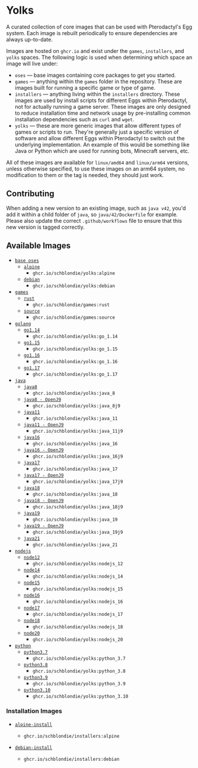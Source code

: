 # Yolks

A curated collection of core images that can be used with Pterodactyl's Egg system. Each image is rebuilt
periodically to ensure dependencies are always up-to-date.

Images are hosted on `ghcr.io` and exist under the `games`, `installers`, and `yolks` spaces. The following logic
is used when determining which space an image will live under:

* `oses` — base images containing core packages to get you started.
* `games` — anything within the `games` folder in the repository. These are images built for running a specific game
or type of game.
* `installers` — anything living within the `installers` directory. These images are used by install scripts for different
Eggs within Pterodactyl, not for actually running a game server. These images are only designed to reduce installation time
and network usage by pre-installing common installation dependencies such as `curl` and `wget`.
* `yolks` — these are more generic images that allow different types of games or scripts to run. They're generally just
a specific version of software and allow different Eggs within Pterodactyl to switch out the underlying implementation. An
example of this would be something like Java or Python which are used for running bots, Minecraft servers, etc.

All of these images are available for `linux/amd64` and `linux/arm64` versions, unless otherwise specified, to use
these images on an arm64 system, no modification to them or the tag is needed, they should just work.

## Contributing

When adding a new version to an existing image, such as `java v42`, you'd add it within a child folder of `java`, so
`java/42/Dockerfile` for example. Please also update the correct `.github/workflows` file to ensure that this new version
is tagged correctly.

## Available Images

* [`base oses`](https://github.com/schblondie/yolks/tree/master/oses)
  * [`alpine`](https://github.com/schblondie/yolks/tree/master/oses/alpine)
    * `ghcr.io/schblondie/yolks:alpine`
  * [`debian`](https://github.com/schblondie/yolks/tree/master/oses/debian)
    * `ghcr.io/schblondie/yolks:debian`
* [`games`](https://github.com/schblondie/yolks/tree/master/games)
  * [`rust`](https://github.com/schblondie/yolks/tree/master/games/rust)
    * `ghcr.io/schblondie/games:rust`
  * [`source`](https://github.com/schblondie/yolks/tree/master/games/source)
    * `ghcr.io/schblondie/games:source`
* [`golang`](https://github.com/schblondie/yolks/tree/master/go)
  * [`go1.14`](https://github.com/schblondie/yolks/tree/master/go/1.14)
    * `ghcr.io/schblondie/yolks:go_1.14`
  * [`go1.15`](https://github.com/schblondie/yolks/tree/master/go/1.15)
    * `ghcr.io/schblondie/yolks:go_1.15`
  * [`go1.16`](https://github.com/schblondie/yolks/tree/master/go/1.16)
    * `ghcr.io/schblondie/yolks:go_1.16`
  * [`go1.17`](https://github.com/schblondie/yolks/tree/master/go/1.17)
    * `ghcr.io/schblondie/yolks:go_1.17`
* [`java`](https://github.com/schblondie/yolks/tree/master/java)
  * [`java8`](https://github.com/schblondie/yolks/tree/master/java/8)
    * `ghcr.io/schblondie/yolks:java_8`
  * [`java8 - OpenJ9`](https://github.com/schblondie/yolks/tree/master/java/8j9)
    * `ghcr.io/schblondie/yolks:java_8j9`
  * [`java11`](https://github.com/schblondie/yolks/tree/master/java/11)
    * `ghcr.io/schblondie/yolks:java_11`
  * [`java11 - OpenJ9`](https://github.com/schblondie/yolks/tree/master/java/11j9)
    * `ghcr.io/schblondie/yolks:java_11j9`
  * [`java16`](https://github.com/schblondie/yolks/tree/master/java/16)
    * `ghcr.io/schblondie/yolks:java_16`
  * [`java16 - OpenJ9`](https://github.com/schblondie/yolks/tree/master/java/16j9)
    * `ghcr.io/schblondie/yolks:java_16j9`
  * [`java17`](https://github.com/schblondie/yolks/tree/master/java/17)
    * `ghcr.io/schblondie/yolks:java_17`
  * [`java17 - OpenJ9`](https://github.com/schblondie/yolks/tree/master/java/17j9)
    * `ghcr.io/schblondie/yolks:java_17j9`
  * [`java18`](https://github.com/schblondie/yolks/tree/master/java/18)
    * `ghcr.io/schblondie/yolks:java_18`
  * [`java18 - OpenJ9`](https://github.com/schblondie/yolks/tree/master/java/18j9)
    * `ghcr.io/schblondie/yolks:java_18j9`
  * [`java19`](https://github.com/schblondie/yolks/tree/master/java/19)
    * `ghcr.io/schblondie/yolks:java_19`
  * [`java19 - OpenJ9`](https://github.com/schblondie/yolks/tree/master/java/19j9)
    * `ghcr.io/schblondie/yolks:java_19j9`
  * [`java21`](https://github.com/schblondie/yolks/tree/master/java/21)
    * `ghcr.io/schblondie/yolks:java_21`
* [`nodejs`](https://github.com/schblondie/yolks/tree/master/nodejs)
  * [`node12`](https://github.com/schblondie/yolks/tree/master/nodejs/12)
    * `ghcr.io/schblondie/yolks:nodejs_12`
  * [`node14`](https://github.com/schblondie/yolks/tree/master/nodejs/14)
    * `ghcr.io/schblondie/yolks:nodejs_14`
  * [`node15`](https://github.com/schblondie/yolks/tree/master/nodejs/15)
    * `ghcr.io/schblondie/yolks:nodejs_15`
  * [`node16`](https://github.com/schblondie/yolks/tree/master/nodejs/16)
    * `ghcr.io/schblondie/yolks:nodejs_16`
  * [`node17`](https://github.com/schblondie/yolks/tree/master/nodejs/17)
    * `ghcr.io/schblondie/yolks:nodejs_17`
  * [`node18`](https://github.com/schblondie/yolks/tree/master/nodejs/18)
    * `ghcr.io/schblondie/yolks:nodejs_18`
  * [`node20`](https://github.com/schblondie/yolks/tree/master/nodejs/18)
    * `ghcr.io/schblondie/yolks:nodejs_20`
* [`python`](https://github.com/schblondie/yolks/tree/master/python)
  * [`python3.7`](https://github.com/schblondie/yolks/tree/master/python/3.7)
    * `ghcr.io/schblondie/yolks:python_3.7`
  * [`python3.8`](https://github.com/schblondie/yolks/tree/master/python/3.8)
    * `ghcr.io/schblondie/yolks:python_3.8`
  * [`python3.9`](https://github.com/schblondie/yolks/tree/master/python/3.9)
    * `ghcr.io/schblondie/yolks:python_3.9`
  * [`python3.10`](https://github.com/schblondie/yolks/tree/master/python/3.10)
    * `ghcr.io/schblondie/yolks:python_3.10`

### Installation Images

* [`alpine-install`](https://github.com/schblondie/yolks/tree/master/installers/alpine)
  * `ghcr.io/schblondie/installers:alpine`

* [`debian-install`](https://github.com/schblondie/yolks/tree/master/installers/debian)
  * `ghcr.io/schblondie/installers:debian`
